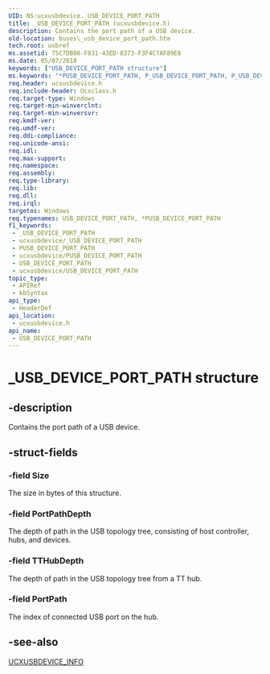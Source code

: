 ```yaml
---
UID: NS:ucxusbdevice._USB_DEVICE_PORT_PATH
title: _USB_DEVICE_PORT_PATH (ucxusbdevice.h)
description: Contains the port path of a USB device.
old-location: buses\_usb_device_port_path.htm
tech.root: usbref
ms.assetid: 75C7DB08-F831-43ED-8373-F3F4C7AF89E8
ms.date: 05/07/2018
keywords: ["USB_DEVICE_PORT_PATH structure"]
ms.keywords: "*PUSB_DEVICE_PORT_PATH, P_USB_DEVICE_PORT_PATH, P_USB_DEVICE_PORT_PATH structure pointer [Buses], USB_DEVICE_PORT_PATH, USB_DEVICE_PORT_PATH structure [Buses], _USB_DEVICE_PORT_PATH, buses._usb_device_port_path, ucxusbdevice/P_USB_DEVICE_PORT_PATH, ucxusbdevice/_USB_DEVICE_PORT_PATH"
req.header: ucxusbdevice.h
req.include-header: Ucxclass.h
req.target-type: Windows
req.target-min-winverclnt: 
req.target-min-winversvr: 
req.kmdf-ver: 
req.umdf-ver: 
req.ddi-compliance: 
req.unicode-ansi: 
req.idl: 
req.max-support: 
req.namespace: 
req.assembly: 
req.type-library: 
req.lib: 
req.dll: 
req.irql: 
targetos: Windows
req.typenames: USB_DEVICE_PORT_PATH, *PUSB_DEVICE_PORT_PATH
f1_keywords:
 - _USB_DEVICE_PORT_PATH
 - ucxusbdevice/_USB_DEVICE_PORT_PATH
 - PUSB_DEVICE_PORT_PATH
 - ucxusbdevice/PUSB_DEVICE_PORT_PATH
 - USB_DEVICE_PORT_PATH
 - ucxusbdevice/USB_DEVICE_PORT_PATH
topic_type:
 - APIRef
 - kbSyntax
api_type:
 - HeaderDef
api_location:
 - ucxusbdevice.h
api_name:
 - USB_DEVICE_PORT_PATH
---
```


# _USB_DEVICE_PORT_PATH structure


## -description

Contains the port path of a USB device.

## -struct-fields

### -field Size

The size in bytes of this structure.

### -field PortPathDepth

The depth of path in the USB topology tree, consisting of host controller, hubs, and devices.

### -field TTHubDepth

The depth of path in the USB topology tree from a TT hub.

### -field PortPath

The index of connected USB port on the hub.

## -see-also

<a href="/windows-hardware/drivers/ddi/ucxusbdevice/ns-ucxusbdevice-_ucxusbdevice_info">UCXUSBDEVICE_INFO</a>
